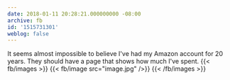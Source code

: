 ```yaml
---
date: 2018-01-11 20:28:21.000000000 -08:00
archive: fb
id: '1515731301'
weblog: false
---
```


It seems almost impossible to believe I've had my Amazon account for 20 years. They should have a page that shows how much I've spent.
{{< fb/images >}}
{{< fb/image src="image.jpg" />}}
{{< /fb/images >}}
